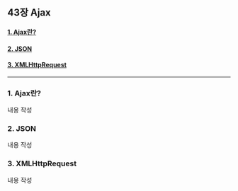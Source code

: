 ## 43장 Ajax

#### [1. Ajax란?](#1.-Ajax란?)
#### [2. JSON](#2.-JSON)
#### [3. XMLHttpRequest](#3.-XMLHttpRequest)

***

### 1. Ajax란?

내용 작성

### 2. JSON

내용 작성

### 3. XMLHttpRequest

내용 작성

